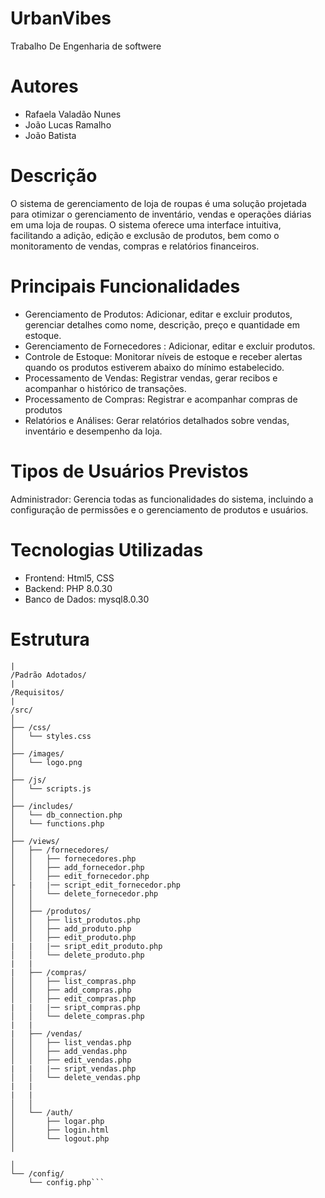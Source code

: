 # UrbanVibes
Trabalho De Engenharia de softwere

# Autores
* Rafaela Valadão Nunes
* João Lucas Ramalho
* João Batista

# Descrição
O sistema de gerenciamento de loja de roupas é uma solução  projetada para otimizar o gerenciamento de inventário, vendas e operações diárias em uma loja de roupas. O sistema oferece uma interface intuitiva, facilitando a adição, edição e exclusão de produtos, bem como o monitoramento de vendas, compras e relatórios financeiros.

# Principais Funcionalidades
* Gerenciamento de Produtos: Adicionar, editar e excluir produtos, gerenciar detalhes como nome, descrição, preço e quantidade em estoque.
* Gerenciamento de Fornecedores : Adicionar, editar e excluir produtos.
* Controle de Estoque: Monitorar níveis de estoque e receber alertas quando os produtos estiverem abaixo do mínimo estabelecido.
* Processamento de Vendas: Registrar vendas, gerar recibos e acompanhar o histórico de transações.
* Processamento de Compras: Registrar e acompanhar compras de produtos
* Relatórios e Análises: Gerar relatórios detalhados sobre vendas, inventário e desempenho da loja.

# Tipos de Usuários Previstos
Administrador: Gerencia todas as funcionalidades do sistema, incluindo a configuração de permissões e o gerenciamento de produtos e usuários.

     
# Tecnologias Utilizadas 
* Frontend: Html5, CSS 
* Backend: PHP  8.0.30
* Banco de Dados:  mysql8.0.30

# Estrutura

```/Diagramas/
|
/Padrão Adotados/
|
/Requisitos/
|
/src/
│
├── /css/
│   └── styles.css
│
├── /images/
│   └── logo.png
│
├── /js/
│   └── scripts.js
│
├── /includes/
│   └── db_connection.php
│   └── functions.php
│
├── /views/
│   ├── /fornecedores/
│   │   ├── fornecedores.php
│   │   ├── add_fornecedor.php
│   │   ├── edit_fornecedor.php
├   |   |── script_edit_fornecedor.php
│   │   └── delete_fornecedor.php
│   │
│   ├── /produtos/
│   │   ├── list_produtos.php
│   │   ├── add_produto.php
│   │   ├── edit_produto.php
|   |   |── sript_edit_produto.php
│   │   └── delete_produto.php
|   |
|   ├── /compras/
│   │   ├── list_compras.php
│   │   ├── add_compras.php
│   │   ├── edit_compras.php
|   |   |── sript_compras.php
│   │   └── delete_compras.php
|   |
|   ├── /vendas/
│   │   ├── list_vendas.php
│   │   ├── add_vendas.php
│   │   ├── edit_vendas.php
|   |   |── sript_vendas.php
│   │   └── delete_vendas.php 
|   |
|   |
│   │
│   └── /auth/
│       ├── logar.php
│       ├── login.html
│       └── logout.php
│

│
└── /config/
    └── config.php```
